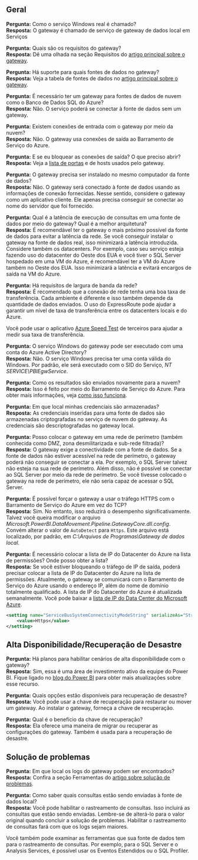 ## <a name="general"></a>Geral
**Pergunta:** Como o serviço Windows real é chamado?  
**Resposta:** O gateway é chamado de serviço de gateway de dados local em Serviços

**Pergunta:** Quais são os requisitos do gateway?  
**Resposta:** Dê uma olhada na seção Requisitos do [artigo principal sobre o gateway](../service-gateway-onprem.md).

**Pergunta:** Há suporte para quais fontes de dados no gateway?  
**Resposta:** Veja a tabela de fontes de dados no [artigo principal sobre o gateway](../service-gateway-onprem.md).

**Pergunta:** É necessário ter um gateway para fontes de dados de nuvem como o Banco de Dados SQL do Azure?  
**Resposta:** Não. O serviço poderá se conectar à fonte de dados sem um gateway.

**Pergunta:** Existem conexões de entrada com o gateway por meio da nuvem?  
**Resposta:** Não. O gateway usa conexões de saída ao Barramento de Serviço do Azure.

**Pergunta:** E se eu bloquear as conexões de saída? O que preciso abrir?  
**Resposta:** Veja a [lista de portas](../service-gateway-onprem.md#ports) e de hosts usados pelo gateway.

**Pergunta:** O gateway precisa ser instalado no mesmo computador da fonte de dados?  
**Resposta:** Não. O gateway será conectado à fonte de dados usando as informações de conexão fornecidas. Nesse sentido, considere o gateway como um aplicativo cliente. Ele apenas precisa conseguir se conectar ao nome do servidor que foi fornecido.

**Pergunta:** Qual é a latência de execução de consultas em uma fonte de dados por meio do gateway? Qual é a melhor arquitetura?  
**Resposta:** É recomendável ter o gateway o mais próximo possível da fonte de dados para evitar a latência da rede. Se você conseguir instalar o gateway na fonte de dados real, isso minimizará a latência introduzida. Considere também os datacenters. Por exemplo, caso seu serviço esteja fazendo uso do datacenter do Oeste dos EUA e você tiver o SQL Server hospedado em uma VM do Azure, é recomendável ter a VM do Azure também no Oeste dos EUA. Isso minimizará a latência e evitará encargos de saída na VM do Azure.

**Pergunta:** Há requisitos de largura de banda da rede?  
**Resposta:** É recomendado que a conexão de rede tenha uma boa taxa de transferência. Cada ambiente é diferente e isso também depende da quantidade de dados enviados. O uso do ExpressRoute pode ajudar a garantir um nível de taxa de transferência entre os datacenters locais e do Azure.

Você pode usar o aplicativo [Azure Speed Test](http://azurespeedtest.azurewebsites.net/) de terceiros para ajudar a medir sua taxa de transferência.

**Pergunta:** O serviço Windows do gateway pode ser executado com uma conta do Azure Active Directory?  
**Resposta:** Não. O serviço Windows precisa ter uma conta válida do Windows. Por padrão, ele será executado com o SID do Serviço, *NT SERVICE\PBIEgwService*.

**Pergunta:** Como os resultados são enviados novamente para a nuvem?  
**Resposta:** Isso é feito por meio do Barramento de Serviço do Azure. Para obter mais informações, veja [como isso funciona](../service-gateway-onprem.md#how-the-gateway-works).

**Pergunta:** Em que local minhas credenciais são armazenadas?  
**Resposta:** As credenciais inseridas para uma fonte de dados são armazenadas criptografadas no serviço de nuvem do gateway. As credenciais são descriptografadas no gateway local.

**Pergunta:** Posso colocar o gateway em uma rede de perímetro (também conhecida como DMZ, zona desmilitarizada e sub-rede filtrada)?  
**Resposta:** O gateway exige a conectividade com a fonte de dados. Se a fonte de dados não estiver acessível na rede de perímetro, o gateway poderá não conseguir se conectar a ela. Por exemplo, o SQL Server talvez não esteja na sua rede de perímetro. Além disso, não é possível se conectar ao SQL Server por meio da rede de perímetro. Se você tivesse colocado o gateway na rede de perímetro, ele não seria capaz de acessar o SQL Server.

**Pergunta:** É possível forçar o gateway a usar o tráfego HTTPS com o Barramento de Serviço do Azure em vez do TCP?  
**Resposta:** Sim. No entanto, isso reduzirá o desempenho significativamente. Talvez você queira modificar o arquivo *Microsoft.PowerBI.DataMovement.Pipeline.GatewayCore.dll.config*. Convém alterar o valor de `AutoDetect` para `Https`. Este arquivo está localizado, por padrão, em *C:\Arquivos de Programas\Gateway de dados local*.

**Pergunta:** É necessário colocar a lista de IP do Datacenter do Azure na lista de permissões? Onde posso obter a lista?  
**Resposta:** Se você estiver bloqueando o tráfego de IP de saída, poderá precisar colocar a lista de IP do Datacenter do Azure na lista de permissões. Atualmente, o gateway se comunicará com o Barramento de Serviço do Azure usando o endereço IP, além do nome de domínio totalmente qualificado. A lista de IP do Datacenter do Azure é atualizada semanalmente. Você pode baixar a [lista de IP do Data Center do Microsoft Azure](https://www.microsoft.com/download/details.aspx?id=41653).

```xml
<setting name="ServiceBusSystemConnectivityModeString" serializeAs="String">
    <value>Https</value>
</setting>
```

## <a name="high-availabilitydisaster-recovery"></a>Alta Disponibilidade/Recuperação de Desastre
**Pergunta:** Há planos para habilitar cenários de alta disponibilidade com o gateway?  
**Resposta:** Sim, essa é uma área de investimento ativo da equipe do Power BI. Fique ligado no [blog do Power BI](https://powerbi.microsoft.com/blog/) para obter mais atualizações sobre esse recurso.

**Pergunta:** Quais opções estão disponíveis para recuperação de desastre?  
**Resposta:** Você pode usar a chave de recuperação para restaurar ou mover um gateway. Ao instalar o gateway, forneça a chave de recuperação.

**Pergunta:** Qual é o benefício da chave de recuperação?  
**Resposta:** Ela oferece uma maneira de migrar ou recuperar as configurações do gateway. Também é usada para a recuperação de desastre.

## <a name="troubleshooting"></a>Solução de problemas
**Pergunta:** Em que local os logs do gateway podem ser encontrados?  
**Resposta:** Confira a seção Ferramentas do [artigo sobre solução de problemas](../service-gateway-onprem-tshoot.md#tools-for-troubleshooting).

**Pergunta:** Como saber quais consultas estão sendo enviadas à fonte de dados local?  
**Resposta:** Você pode habilitar o rastreamento de consultas.  Isso incluirá as consultas que estão sendo enviadas. Lembre-se de alterá-lo para o valor original quando concluir a solução de problemas. Habilitar o rastreamento de consultas fará com que os logs sejam maiores.

Você também pode examinar as ferramentas que sua fonte de dados tem para o rastreamento de consultas. Por exemplo, para o SQL Server e o Analysis Services, é possível usar os Eventos Estendidos ou o SQL Profiler.

